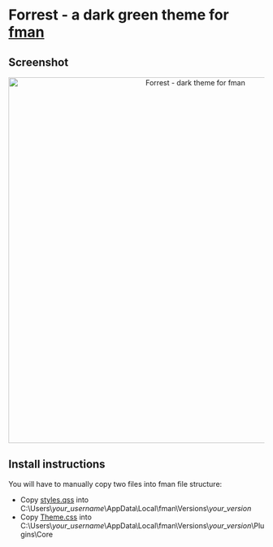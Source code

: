 # Forrest - a dark green theme for [fman](https://fman.io/)

## Screenshot

<div style="text-align:center">
<img width="720" alt="Forrest - dark theme for fman" src="https://user-images.githubusercontent.com/1573678/126695654-f9cd90e6-fbf4-4d62-b031-b7adbd1f8995.png">
</div>

## Install instructions

You will have to manually copy two files into fman file structure:

* Copy [styles.qss](styles.qss) into C:\Users\\*your_username*\AppData\Local\fman\Versions\\*your_version*
* Copy [Theme.css](Theme.css) into C:\Users\\*your_username*\AppData\Local\fman\Versions\\*your_version*\Plugins\Core
